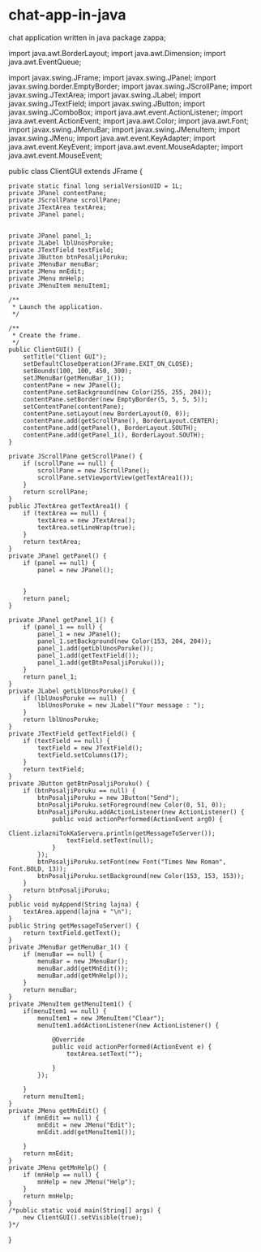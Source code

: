 # chat-app-in-java
chat application written in java
package zappa;

import java.awt.BorderLayout;
import java.awt.Dimension;
import java.awt.EventQueue;

import javax.swing.JFrame;
import javax.swing.JPanel;
import javax.swing.border.EmptyBorder;
import javax.swing.JScrollPane;
import javax.swing.JTextArea;
import javax.swing.JLabel;
import javax.swing.JTextField;
import javax.swing.JButton;
import javax.swing.JComboBox;
import java.awt.event.ActionListener;
import java.awt.event.ActionEvent;
import java.awt.Color;
import java.awt.Font;
import javax.swing.JMenuBar;
import javax.swing.JMenuItem;
import javax.swing.JMenu;
import java.awt.event.KeyAdapter;
import java.awt.event.KeyEvent;
import java.awt.event.MouseAdapter;
import java.awt.event.MouseEvent;

public class ClientGUI extends JFrame {

	private static final long serialVersionUID = 1L;
	private JPanel contentPane;
	private JScrollPane scrollPane;
	private JTextArea textArea;
	private JPanel panel;
	
	
	private JPanel panel_1;
	private JLabel lblUnosPoruke;
	private JTextField textField;
	private JButton btnPosaljiPoruku;
	private JMenuBar menuBar;
	private JMenu mnEdit;
	private JMenu mnHelp;
	private JMenuItem menuItem1;

	/**
	 * Launch the application.
	 */

	/**
	 * Create the frame.
	 */
	public ClientGUI() {
		setTitle("Client GUI");
		setDefaultCloseOperation(JFrame.EXIT_ON_CLOSE);
		setBounds(100, 100, 450, 300);
		setJMenuBar(getMenuBar_1());
		contentPane = new JPanel();
		contentPane.setBackground(new Color(255, 255, 204));
		contentPane.setBorder(new EmptyBorder(5, 5, 5, 5));
		setContentPane(contentPane);
		contentPane.setLayout(new BorderLayout(0, 0));
		contentPane.add(getScrollPane(), BorderLayout.CENTER);
		contentPane.add(getPanel(), BorderLayout.SOUTH);
		contentPane.add(getPanel_1(), BorderLayout.SOUTH);
	}

	private JScrollPane getScrollPane() {
		if (scrollPane == null) {
			scrollPane = new JScrollPane();
			scrollPane.setViewportView(getTextArea1());
		}
		return scrollPane;
	}
	public JTextArea getTextArea1() {
		if (textArea == null) {
			textArea = new JTextArea();
			textArea.setLineWrap(true);
		}
		return textArea;
	}
	private JPanel getPanel() {
		if (panel == null) {
			panel = new JPanel();
			
		
		}
		return panel;
	}
	
	private JPanel getPanel_1() {
		if (panel_1 == null) {
			panel_1 = new JPanel();
			panel_1.setBackground(new Color(153, 204, 204));
			panel_1.add(getLblUnosPoruke());
			panel_1.add(getTextField());
			panel_1.add(getBtnPosaljiPoruku());
		}
		return panel_1;
	}
	private JLabel getLblUnosPoruke() {
		if (lblUnosPoruke == null) {
			lblUnosPoruke = new JLabel("Your message : ");
		}
		return lblUnosPoruke;
	}
	private JTextField getTextField() {
		if (textField == null) {
			textField = new JTextField();
			textField.setColumns(17);
		}
		return textField;
	}
	private JButton getBtnPosaljiPoruku() {
		if (btnPosaljiPoruku == null) {
			btnPosaljiPoruku = new JButton("Send");
			btnPosaljiPoruku.setForeground(new Color(0, 51, 0));
			btnPosaljiPoruku.addActionListener(new ActionListener() {
				public void actionPerformed(ActionEvent arg0) {
					Client.izlazniTokKaServeru.println(getMessageToServer());
					textField.setText(null);
				}
			});
			btnPosaljiPoruku.setFont(new Font("Times New Roman", Font.BOLD, 13));
			btnPosaljiPoruku.setBackground(new Color(153, 153, 153));
		}
		return btnPosaljiPoruku;
	}
	public void myAppend(String lajna) {
		textArea.append(lajna + "\n");
	}
	public String getMessageToServer() {
		return textField.getText();
	}
	private JMenuBar getMenuBar_1() {
		if (menuBar == null) {
			menuBar = new JMenuBar();
			menuBar.add(getMnEdit());
			menuBar.add(getMnHelp());
		}
		return menuBar;
	}
	private JMenuItem getMenuItem1() {
		if(menuItem1 == null) {
			menuItem1 = new JMenuItem("Clear");
			menuItem1.addActionListener(new ActionListener() {
				
				@Override
				public void actionPerformed(ActionEvent e) {
					textArea.setText("");
					
				}
			});
			
		}
		return menuItem1;
	}
	private JMenu getMnEdit() {
		if (mnEdit == null) {
			mnEdit = new JMenu("Edit");
			mnEdit.add(getMenuItem1());
			
		}
		return mnEdit;
	}
	private JMenu getMnHelp() {
		if (mnHelp == null) {
			mnHelp = new JMenu("Help");
		}
		return mnHelp;
	}
	/*public static void main(String[] args) {
		new ClientGUI().setVisible(true);
	}*/
}


